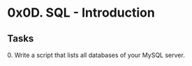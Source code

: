 <h1 class="gap">0x0D. SQL - Introduction</h1>
<h2>Tasks</h2>
<p>0. Write a script that lists all databases of your MySQL server.</p>

